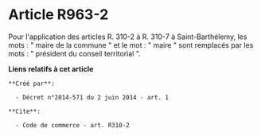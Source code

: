 # Article R963-2

Pour l'application des articles R. 310-2 à R. 310-7 à Saint-Barthélemy, les mots : " maire de la commune " et le mot : "
maire " sont remplacés par les mots : " président du conseil territorial ".

**Liens relatifs à cet article**

	**Créé par**:

	  - Décret n°2014-571 du 2 juin 2014 - art. 1

	**Cite**:

	  - Code de commerce - art. R310-2
